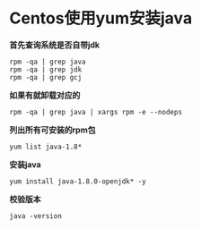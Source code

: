 # Centos使用yum安装java

**首先查询系统是否自带jdk**

```shell
rpm -qa | grep java
rpm -qa | grep jdk
rpm -qa | grep gcj
```

**如果有就卸载对应的**

```shell
rpm -qa | grep java | xargs rpm -e --nodeps
```

**列出所有可安装的rpm包**

```shell
yum list java-1.8*
```

**安装java**

```shell
yum install java-1.8.0-openjdk* -y
```

**校验版本**

```shell
java -version
```

